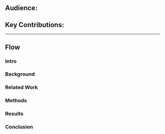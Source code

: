 
## Audience:

## Key Contributions:
___
## Flow

### Intro 

### Background

### Related Work

### Methods

### Results

### Conclusion

